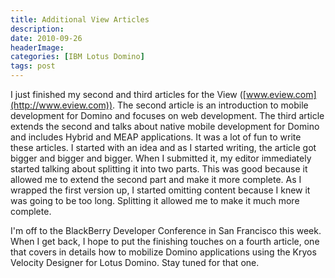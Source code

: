 ```yaml
---
title: Additional View Articles
description: 
date: 2010-09-26
headerImage: 
categories: [IBM Lotus Domino]
tags: post
---
```


I just finished my second and third articles for the View ([www.eview.com](http://www.eview.com)). The second article is an introduction to mobile development for Domino and focuses on web development. The third article extends the second and talks about native mobile development for Domino and includes Hybrid and MEAP applications. It was a lot of fun to write these articles. I started with an idea and as I started writing, the article got bigger and bigger and bigger. When I submitted it, my editor immediately started talking about splitting it into two parts. This was good because it allowed me to extend the second part and make it more complete. As I wrapped the first version up, I started omitting content because I knew it was going to be too long. Splitting it allowed me to make it much more complete.  
  
I'm off to the BlackBerry Developer Conference in San Francisco this week. When I get back, I hope to put the finishing touches on a fourth article, one that covers in details how to mobilize Domino applications using the Kryos Velocity Designer for Lotus Domino. Stay tuned for that one.
